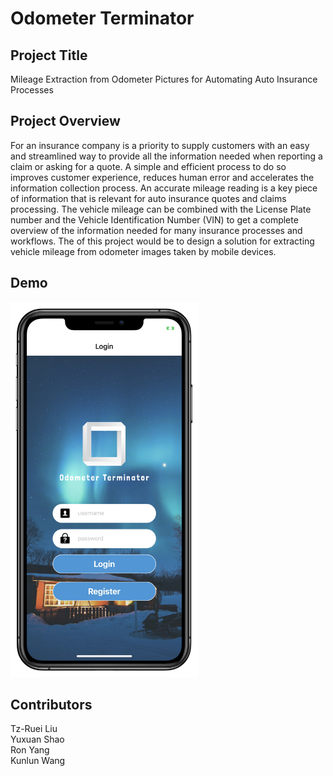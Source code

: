 # Odometer Terminator

## Project Title

Mileage Extraction from Odometer Pictures for Automating Auto Insurance Processes

## Project Overview

For an insurance company is a priority to supply customers with an easy and streamlined way to provide all the information needed when reporting a claim or asking for a quote. A simple and efficient process to do so improves customer experience, reduces human error and accelerates the information collection process. An accurate mileage reading is a key piece of information that is relevant for auto insurance quotes and claims processing. The vehicle mileage can be combined with the License Plate number and the Vehicle Identification Number (VIN) to get a complete overview of the information needed for many insurance processes and workflows. The of this project would be to design a solution for extracting vehicle mileage from odometer images taken by mobile devices.

## Demo

<img src="https://github.com/Eas0nS/Odometer-Terminator/blob/master/assets/app.jpg" width="300" height="600" />

## Contributors

Tz-Ruei Liu   
Yuxuan Shao   
Ron Yang   
Kunlun Wang   
